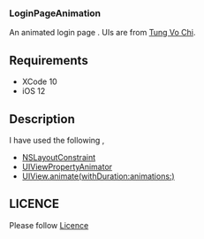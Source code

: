 
### LoginPageAnimation

  An animated login page . UIs are from [Tung Vo Chi](https://www.behance.net/gallery/57579249/Moon-heart-Mobile-app-social-images-sharing).

## Requirements

 - XCode 10 
 - iOS 12

## Description


 I have used the following ,

 - [NSLayoutConstraint](https://developer.apple.com/documentation/uikit/nslayoutconstraint)
 - [UIViewPropertyAnimator](https://developer.apple.com/documentation/uikit/uiviewpropertyanimator)
 - [UIView.animate(withDuration:animations:)](https://developer.apple.com/documentation/uikit/uiview/1622418-animate)

  

## LICENCE

  Please follow [Licence](https://github.com/AnanthaKrish/SwiftAnimations/blob/master/LICENSE)